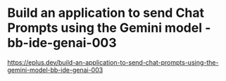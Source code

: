# Build an application to send Chat Prompts using the Gemini model - bb-ide-genai-003

<https://eplus.dev/build-an-application-to-send-chat-prompts-using-the-gemini-model-bb-ide-genai-003>